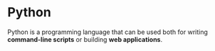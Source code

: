 # Python



Python is a programming language that can be used both for writing **command-line scripts** or building **web applications**.































